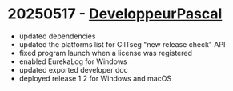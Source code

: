 # 20250517 - [DeveloppeurPascal](https://github.com/DeveloppeurPascal)

* updated dependencies
* updated the platforms list for CilTseg "new release check" API
* fixed program launch when a license was registered
* enabled EurekaLog for Windows
* updated exported developer doc
* deployed release 1.2 for Windows and macOS
